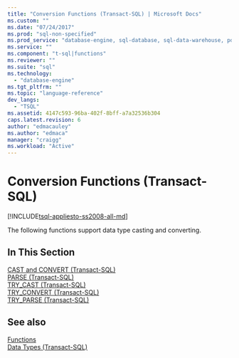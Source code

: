 ```yaml
---
title: "Conversion Functions (Transact-SQL) | Microsoft Docs"
ms.custom: ""
ms.date: "07/24/2017"
ms.prod: "sql-non-specified"
ms.prod_service: "database-engine, sql-database, sql-data-warehouse, pdw"
ms.service: ""
ms.component: "t-sql|functions"
ms.reviewer: ""
ms.suite: "sql"
ms.technology: 
  - "database-engine"
ms.tgt_pltfrm: ""
ms.topic: "language-reference"
dev_langs: 
  - "TSQL"
ms.assetid: 4147c593-96ba-402f-8bff-a7a32536b304
caps.latest.revision: 6
author: "edmacauley"
ms.author: "edmaca"
manager: "craigg"
ms.workload: "Active"
---
```

# Conversion Functions (Transact-SQL)
[!INCLUDE[tsql-appliesto-ss2008-all-md](../../includes/tsql-appliesto-ss2008-all-md.md)]

The following functions support data type casting and converting.
  
## In This Section  
[CAST and CONVERT &#40;Transact-SQL&#41;](../../t-sql/functions/cast-and-convert-transact-sql.md)  
[PARSE &#40;Transact-SQL&#41;](../../t-sql/functions/parse-transact-sql.md)  
[TRY_CAST &#40;Transact-SQL&#41;](../../t-sql/functions/try-cast-transact-sql.md)  
[TRY_CONVERT &#40;Transact-SQL&#41;](../../t-sql/functions/try-convert-transact-sql.md)  
[TRY_PARSE &#40;Transact-SQL&#41;](../../t-sql/functions/try-parse-transact-sql.md)
  
## See also
[Functions](../../t-sql/functions/functions.md)  
[Data Types &#40;Transact-SQL&#41;](../../t-sql/data-types/data-types-transact-sql.md)
  
  
